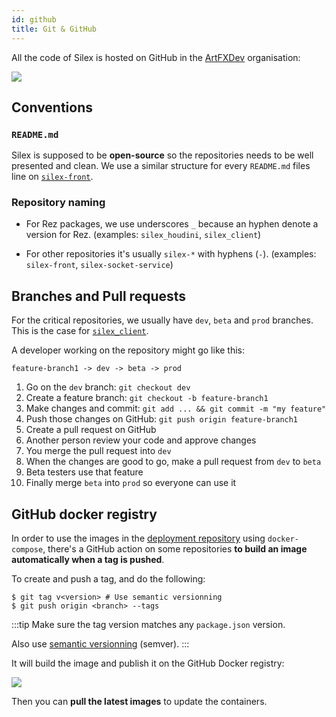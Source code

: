 ```yaml
---
id: github
title: Git & GitHub
---
```


All the code of Silex is hosted on GitHub in the [ArtFXDev](https://github.com/ArtFXDev) organisation:

![](/img/silex_repositories.png)

## Conventions

### `README.md`

Silex is supposed to be **open-source** so the repositories needs to be well presented and clean. We use a similar structure for every `README.md` files line on [`silex-front`](https://github.com/ArtFXDev/silex-front#readme).

### Repository naming

- For Rez packages, we use underscores `_` because an hyphen denote a version for Rez. (examples: `silex_houdini`, `silex_client`)

- For other repositories it's usually `silex-*` with hyphens (`-`). (examples: `silex-front`, `silex-socket-service`)

## Branches and Pull requests

For the critical repositories, we usually have `dev`, `beta` and `prod` branches. This is the case for [`silex_client`](https://github.com/ArtFXDev/silex_client).

A developer working on the repository might go like this:

```
feature-branch1 -> dev -> beta -> prod
```

1. Go on the `dev` branch: `git checkout dev`
2. Create a feature branch: `git checkout -b feature-branch1`
3. Make changes and commit: `git add ... && git commit -m "my feature"`
4. Push those changes on GitHub: `git push origin feature-branch1`
5. Create a pull request on GitHub
6. Another person review your code and approve changes
7. You merge the pull request into `dev`
8. When the changes are good to go, make a pull request from `dev` to `beta`
9. Beta testers use that feature
10. Finally merge `beta` into `prod` so everyone can use it

## GitHub docker registry

In order to use the images in the [deployment repository](https://github.com/ArtFXDev/silex-deploy) using `docker-compose`, there's a GitHub action on some repositories **to build an image automatically when a tag is pushed**.

To create and push a tag, and do the following:

```shell
$ git tag v<version> # Use semantic versionning
$ git push origin <branch> --tags
```

:::tip
Make sure the tag version matches any `package.json` version.

Also use [semantic versionning](https://semver.org/) (semver).
:::

It will build the image and publish it on the GitHub Docker registry:

![](/img/docker_build.png)

Then you can **pull the latest images** to update the containers.
